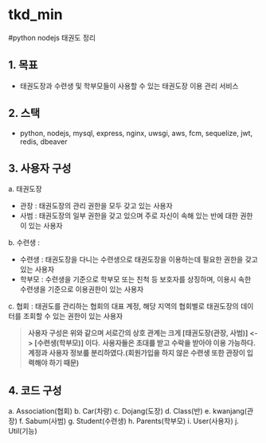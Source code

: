 # tkd_min

#python nodejs 태권도 정리

## 1. 목표
 - 태권도장과 수련생 및 학부모들이 사용할 수 있는 태권도장 이용 관리 서비스

## 2. 스택
 - python, nodejs, mysql, express, nginx, uwsgi, aws, fcm, sequelize, jwt, redis, dbeaver

## 3. 사용자 구성
 a. 태권도장
  - 관장 : 태권도장의 관리 권한을 모두 갖고 있는 사용자
  - 사범 : 태권도장의 일부 권한을 갖고 있으며 주로 자신이 속해 있는 반에 대한 권한이 있는 사용자
 
 b. 수련생 :
  - 수련생 : 태권도장을 다니는 수련생으로 태권도장을 이용하는데 필요한 권한을 갖고 있는 사용자
  - 학부모 : 수련생을 기준으로 학부모 또는 친척 등 보호자를 상징하며, 이용시 속한 수련생을 기준으로 이용권한이 있는 사용자
 
 c. 협회 : 태권도를 관리하는 협회의 대표 계정, 해당 지역의 협회별로 태권도장의 데이터를 조회할 수 있는 권한이 있는 사용자 
 
 > **사용자 구성은 위와 같으며 서로간의 상호 관계는 크게 [태권도장(관장, 사범)] <-> [수련생(학부모)] 이다.**
 > **사용자들은 초대를 받고 수락을 받아야 이용 가능하다.**
 > **계정과 사용자 정보를 분리하였다.(회원가입을 하지 않은 수련생 또한 관장이 입력해야 하기 때문)**

## 4. 코드 구성
 a. Association(협회)
 b. Car(차량)
 c. Dojang(도장)
 d. Class(반)
 e. kwanjang(관장)
 f. Sabum(사범)
 g. Student(수련생)
 h. Parents(학부모)
 i. User(사용자)
 j. Util(기능)
